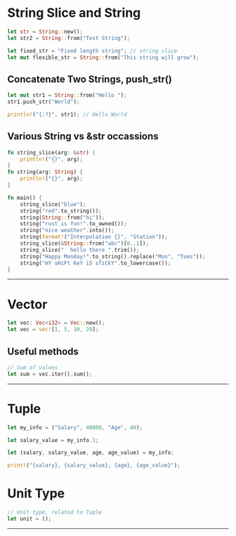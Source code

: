 # String Slice and String
```rust
let str = String::new();
let str2 = String::from("Test String");

let fixed_str = "Fixed length string"; // string slice
let mut flexible_str = String::from("This string will grow");
```

## Concatenate Two Strings, push_str()
```rust
let mut str1 = String::from("Hello ");
str1.push_str("World");

println!("{:?}", str1); // Hello World
```


## Various String vs &str occassions
```rust
fn string_slice(arg: &str) {
    println!("{}", arg);
}
fn string(arg: String) {
    println!("{}", arg);
}

fn main() {
    string_slice("blue");
    string("red".to_string());
    string(String::from("hi"));
    string("rust is fun!".to_owned());
    string("nice weather".into());
    string(format!("Interpolation {}", "Station"));
    string_slice(&String::from("abc")[0..1]);
    string_slice("  hello there ".trim());
    string("Happy Monday!".to_string().replace("Mon", "Tues"));
    string("mY sHiFt KeY iS sTiCkY".to_lowercase());
}
```
---

# Vector
```rust
let vec: Vec<i32> = Vec::new();
let vec = vec![1, 5, 10, 29];
```

## Useful methods
```rust
// Sum of values
let sum = vec.iter().sum();
```

---

# Tuple
```rust
let my_info = ("Salary", 40000, "Age", 40);

let salary_value = my_info.1;

let (salary, salary_value, age, age_value) = my_info;

print!("{salary}, {salary_value}, {age}, {age_value}");
```

# Unit Type
```rust
// Unit type, related to Tuple
let unit = ();
```

---
